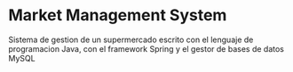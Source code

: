 # Market Management System
Sistema de gestion de un supermercado escrito con el lenguaje de programacion Java, con el framework Spring y el gestor de bases de datos MySQL
